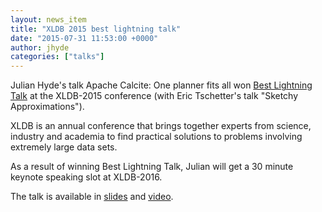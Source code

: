 ```yaml
---
layout: news_item
title: "XLDB 2015 best lightning talk"
date: "2015-07-31 11:53:00 +0000"
author: jhyde
categories: ["talks"]
---
```

<!--
{% comment %}
Licensed to the Apache Software Foundation (ASF) under one or more
contributor license agreements.  See the NOTICE file distributed with
this work for additional information regarding copyright ownership.
The ASF licenses this file to you under the Apache License, Version 2.0
(the "License"); you may not use this file except in compliance with
the License.  You may obtain a copy of the License at

http://www.apache.org/licenses/LICENSE-2.0

Unless required by applicable law or agreed to in writing, software
distributed under the License is distributed on an "AS IS" BASIS,
WITHOUT WARRANTIES OR CONDITIONS OF ANY KIND, either express or implied.
See the License for the specific language governing permissions and
limitations under the License.
{% endcomment %}
-->

Julian Hyde's talk Apache Calcite: One planner fits all won
[Best Lightning Talk](https://www.xldb.org/archives/2015/05/best-lightning-talks-selected/)
at the XLDB-2015 conference (with Eric Tschetter's talk "Sketchy
Approximations").

XLDB is an annual conference that brings together experts from
science, industry and academia to find practical solutions to problems
involving extremely large data sets.

As a result of winning Best Lightning Talk, Julian will get a 30
minute keynote speaking slot at XLDB-2016.

The talk is available in
[slides](https://www.slideshare.net/julianhyde/apache-calcite-one-planner-fits-all)
and [video](https://www.youtube.com/watch?v=5_MyORYjq3w).
